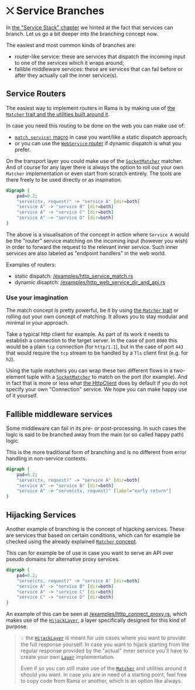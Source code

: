 # ⛌ Service Branches

In [the "Service Stack" chapter](./service_stack.md) we hinted at the fact that
services can branch. Let us go a bit deeper into the branching concept now.

The easiest and most common kinds of branches are:

- router-like service: these are services that dispatch the incoming input to one of the services which it wraps around;
- fallible middleware services: these are services that can fail before or after they actually call the inner service(s).

## Service Routers

The easiest way to implement routers in Rama is by making use of
[the `Matcher` trait and the utilities built around it](https://ramaproxy.org/docs/rama/matcher/index.html).

In case you need this routing to be done on the web you can make use of:

- [`match_service!` macro](https://ramaproxy.org/docs/rama/http/service/web/macro.match_service.html) in case you want/like a static dispatch approach;
- or you can use the [`WebService` router](https://ramaproxy.org/docs/rama/http/service/web/struct.WebService.html) if dynamic dispatch is what you prefer.

On the transport layer you could make use of the [`SocketMatcher`](https://ramaproxy.org/docs/rama/net/stream/matcher/struct.SocketMatcher.html)
matcher. And of course for any layer there is always the option to roll out your own `Matcher` implementation or even start from scratch entirely.
The tools are there freely to be used directly or as inspiration.

<div class="book-article-image-center">

```dot process
digraph {
    pad=0.2;
    "serve(ctx, request)" -> "service A" [dir=both]
    "service A" -> "service B" [dir=both]
    "service A" -> "service C" [dir=both]
    "service A" -> "service D" [dir=both]
}
```

</div>

The above is a visualisation of the concept in action where `Service A` would be the "router" service matching on the incoming input (however you wish) in order to forward the request to the relevant inner service. Such inner services are also labeled as "endpoint handlers" in the web world.

Examples of routers:

- static dispatch: [/examples/http_service_match.rs](https://github.com/plabayo/rama/blob/main/examples/http_service_match.rs)
- dynamic disaptch: [/examples/http_web_service_dir_and_api.rs](https://github.com/plabayo/rama/blob/main/examples/http_web_service_dir_and_api.rs)

### Use your imagination

The match concept is pretty powerful, be it by using [the `Matcher` trait](https://ramaproxy.org/docs/rama/matcher/trait.Matcher.html) or rolling out your own concept of matching. It allows you to stay modular and minimal in your approach.

Take a typical http client for example. As part of its work it needs to establish a connection to the target server. In the case of port `8080` this would be a plain `tcp` connection (for `http/1.1`), but in the case of port `443` that would require the `tcp` stream to be handled by a `Tls` client first (e.g. for `h2`).

Using the tuple matchers you can wrap these two different flows in a two-element tuple with a [`SocketMatcher`](https://ramaproxy.org/docs/rama/net/stream/matcher/struct.SocketMatcher.html) to match on the port (for example). And in fact that is more or less what [the HttpClient](https://ramaproxy.org/docs/rama/http/client/struct.HttpClient.html) does by default if you do not specify your own "Connection" service. We hope you can make happy use of it yourself.

## Fallible middleware services

Some middleware can fail in its pre- or post-processing. In such cases the logic is said to be branched away from the main (or so called happy path) logic.

This is the more traditional form of branching and is no different from error handling in non-service contexts.

<div class="book-article-image-center">

```dot process
digraph {
    pad=0.2;
    "serve(ctx, request)" -> "service A" [dir=both]
    "service A" -> "service B" [dir=both]
    "service A" -> "serve(ctx, request)" [label="early return"]
}
```

</div>

## Hijacking Services

Another example of branching is the concept of hijacking services. These are services that based on certain conditions, which can for example be checked using the already explained [`Matcher` concept](https://ramaproxy.org/docs/rama/matcher/index.html).

This can for example be of use in case you want to serve an API over pseudo domains for alternative proxy services.

```dot process
digraph {
    pad=0.2;
    "serve(ctx, request)" -> "service A" [dir=both]
    "service A" -> "service B" [dir=both]
    "service A" -> "service C" [dir=both]
    "service C" -> "service D" [dir=both]
}
```

An example of this can be seen at [/examples/http_connect_proxy.rs](https://github.com/plabayo/rama/blob/main/examples/http_connect_proxy.rs), which makes use of the [`HijackLayer`](https://ramaproxy.org/docs/rama/layer/struct.HijackLayer.html), a layer specifically designed for this kind of purpose.

> 💡 the [`HijackLayer`](https://ramaproxy.org/docs/rama/layer/struct.HijackLayer.html) is meant for use cases where you want to provide the full response yourself. In case you want to hijack starting from the regular response provided by the "actual" inner service you'll have to create your own [`Layer`](https://ramaproxy.org/docs/rama/layer/trait.Layer.html) implementation.
>
> Even if so you can still make use of the [`Matcher`](https://ramaproxy.org/docs/rama/matcher/index.html) and utilities around it should you want. In case you are in need of a starting point, feel free to copy code from Rama or another, which is an option like always.
